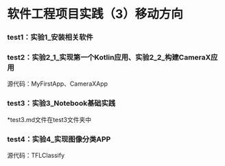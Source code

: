 # 软件工程项目实践（3）移动方向
### test1：实验1_安装相关软件
### test2：实验2_1_实现第一个Kotlin应用、实验2_2_构建CameraX应用
源代码：MyFirstApp、CameraXApp
### test3：实验3_Notebook基础实践
*test3.md文件在test3文件夹中
### test4：实验4_实现图像分类APP
源代码：TFLClassify
